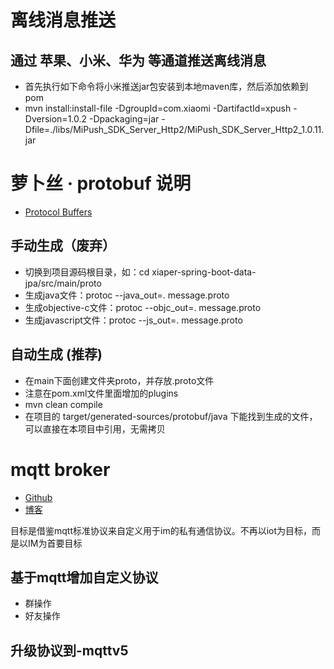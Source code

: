 <!--
 * @Author: jackning 270580156@qq.com
 * @Date: 2024-09-30 10:35:34
 * @LastEditors: jackning 270580156@qq.com
 * @LastEditTime: 2024-09-30 10:56:39
 * @Description: bytedesk.com https://github.com/Bytedesk/bytedesk
 *   Please be aware of the BSL license restrictions before installing Bytedesk IM – 
 *  selling, reselling, or hosting Bytedesk IM as a service is a breach of the terms and automatically terminates your rights under the license. 
 *  仅支持企业内部员工自用，严禁私自用于销售、二次销售或者部署SaaS方式销售 
 *  Business Source License 1.1: https://github.com/Bytedesk/bytedesk/blob/main/LICENSE 
 *  contact: 270580156@qq.com 
 *  联系：270580156@qq.com
 * Copyright (c) 2024 by bytedesk.com, All Rights Reserved. 
-->

# 离线消息推送

## 通过 苹果、小米、华为 等通道推送离线消息

- 首先执行如下命令将小米推送jar包安装到本地maven库，然后添加依赖到pom
- mvn install:install-file -DgroupId=com.xiaomi -DartifactId=xpush -Dversion=1.0.2 -Dpackaging=jar -Dfile=./libs/MiPush_SDK_Server_Http2/MiPush_SDK_Server_Http2_1.0.11.jar

# 萝卜丝 · protobuf 说明

- [Protocol Buffers](https://developers.google.com/protocol-buffers/docs/proto3?hl=zh-CN)

## 手动生成（废弃）

- 切换到项目源码根目录，如：cd xiaper-spring-boot-data-jpa/src/main/proto
- 生成java文件：protoc --java_out=. message.proto
- 生成objective-c文件：protoc --objc_out=. message.proto
- 生成javascript文件：protoc --js_out=. message.proto

## 自动生成 (推荐)

- 在main下面创建文件夹proto，并存放.proto文件
- 注意在pom.xml文件里面增加的plugins
- mvn clean compile
- 在项目的 target/generated-sources/protobuf/java 下能找到生成的文件，可以直接在本项目中引用，无需拷贝

# mqtt broker

- [Github](https://github.com/sanshengshui/netty-learning-example)
- [博客](https://www.cnblogs.com/sanshengshui/p/9859030.html)

目标是借鉴mqtt标准协议来自定义用于im的私有通信协议。不再以iot为目标，而是以IM为首要目标

## 基于mqtt增加自定义协议

- 群操作
- 好友操作

## 升级协议到-mqttv5
